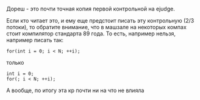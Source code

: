 Дореш - это почти точная копия первой контрольной на ejudge. 

Если кто читает это, и ему еще предстоит писать эту контрольную (2/3 потоки), то обратите внимание, что в машзале на некоторых компах стоит компилятор стандарта 89 года. То есть, например нельзя, например писать так: 

```for(int i = 0; i < N; ++i);``` 

только 
```
int i = 0;
for(; i < N; ++i);
``` 
А вообще, по итогу эта кр почти ни на что не влияла 






